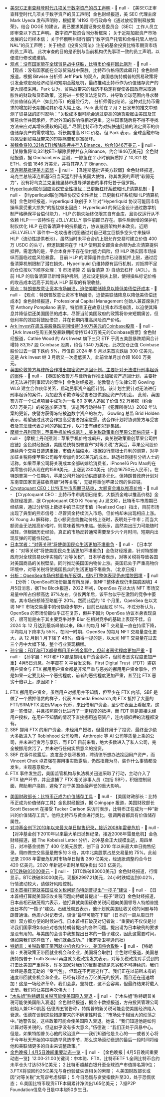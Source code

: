 - [美SEC正审查拜登时代几项关于数字资产的员工声明](https://x.com/SECGov/status/1908546943686492633) - 📰 null - 【美SEC正审查拜登时代几项关于数字资产的员工声明】金色财经报道，美 SEC 代理主席 Mark Uyeda 发布声明称，根据第 14192 号行政命令《通过放松管制释放繁荣》，结合 DOGE 的建议，我已要求美国证券交易委员会（SEC）工作人员立即审查以下员工声明。 
 数字资产投资合同分析框架； 
关于近期加密资产市场发展的公司样本信； 
关于怀俄明州银行部门“数字资产托管和合格托管人地位 NAL”的员工声明； 
关于根据《投资公司法》注册的基金投资比特币期货市场的员工声明。 
此次审查的目的是识别与当前机构优先事项一致的员工声明，以便进行修改或撤销。
- [观点：没有国家能在全球贸易战中获胜，比特币价格将因此飙升](https://cointelegraph.com/news/no-country-wins-global-trade-war-btc-surge-result) - 📰 null - 【观点：没有国家能在全球贸易战中获胜，比特币价格将因此飙升】金色财经报道，根据 Bitwise 分析师 Jeff Park 的观点，美国总统特朗普的贸易政策将引发全球宏观经济动荡和短期金融危机，最终推动比特币作为价值储存资产的更大规模采用。Park 认为，贸易战带来的经济不稳定将促使各国政府采取通胀性的财政和货币政策，这将进一步贬值法定货币，并导致全球范围内寻求替代价值储存资产（如比特币）的避险行为。 
分析师得出结论，这种对比特币需求的增加将长期推动其价格大幅上涨。Park 此前在 2 月 2 日发布的推文中预测了贸易战的即时影响：“关税成本很可能会通过更高的通货膨胀由美国及其贸易伙伴共同承担，但对外国的影响将相对更重。这些国家随后将不得不寻找方法来应对其增长疲软的问题。” 
尽管比特币作为对抗快速贬值的法定货币的价值储存资产的需求增加，将长期推高 BTC 价格，但 Park 表示，全球金融市场将感受到贸易战带来的短期痛苦和财富破坏。
- [某鲸鱼将10,321枚ETH解除质押并存入Binance，约合1846万美元](https://x.com/OnchainLens/status/1908559116932702420) - 📰 null - 【某鲸鱼将10,321枚ETH解除质押并存入Binance，约合1846万美元】金色财经报道，据 OnchainLens 监测，一鲸鱼在 2 小时前解质押了 10,321 枚 ETH，价值 1846 万美元，并将其存入了 Binance。
- [泽连斯基批评美方软弱](https://www.cls.cn/detail/1994255) - 📰 null - 【泽连斯基批评美方软弱】金色财经报道，乌克兰总统泽连斯基5日当天猛烈抨击美国大使馆，称其发表的声明“软弱无力”，没有将乌克兰克里维里赫市遭导弹袭击的事件归咎于俄罗斯。
- [Hyperliquid联创回应协议安全性担忧：已更新杠杆系统和HLP清算机制](https://x.com/chameleon_jeff/status/1908524506110672979) - 📰 null - 【Hyperliquid联创回应协议安全性担忧：已更新杠杆系统和HLP清算机制】金色财经报道，Hyperliquid 联创于 X 针对“Hyperliquid 协议可能因市场操纵蒙受重大损失”的担忧做出回应： 
Hyperliquid 的保证金设计通过数学机制严格确保平台偿付能力，HLP 的损失始终仅限其自有金库，且协议运行从不依赖 HLP——该特性在 JELLYJELLY 事件前即已存在。事件后新增的保护机制仅优化 HLP 在后备清算中的抗损能力，协议底层架构并未改变。近期 JELLYJELLY 事件中一名攻击者试图通过对自己建立巨额多空头寸来操纵 HLP（流动性提供者池）。虽然当时未平仓合约上限允许交易时建立价值 400 万 USDC 的头寸，但逻辑漏洞在于 HLP 使用其全部资金余额为此次清算提供抵押。需澄清的是，平台本身并不存在偿付能力风险，但 HLP 确实因市场操纵而面临过度风险暴露。 
目前 HLP 的清算组件金库已设置抵押上限，通过后备清算机制限制了潜在损失。Hyperliquid 仍维持原有运行机制，对抵押不足的仓位按以下顺序处理：1) 市场清算 2) 后备清算 3) 自动去杠杆（ADL）。当前 HLP 的后备清算已新增保护机制，通过设定损失上限，使得操纵标记价格的攻击成本远高于其能从 HLP 获取的有限收益。
- [观点：特朗普故意让资本市场崩溃，迫使美联储降息以降低美债偿还成本](https://cointelegraph.com/news/no-country-wins-global-trade-war-btc-surge-result) - 📰 null - 【观点：特朗普故意让资本市场崩溃，迫使美联储降息以降低美债偿还成本】金色财经报道，Professional Capital Management 创始人兼首席执行官 Anthony Pompliano 表示，特朗普正在故意让资本市场崩溃，以迫使其降息并降低偿还美国国债的成本，尽管当前美国政府的政策将带来短期痛苦，但低利率的效应将鼓励借贷，并在长期内推高风险资产价格。
- [Ark Invest在周五美股暴跌期间增持1340万美元的Coinbase股票](https://www.theblock.co/post/349720/cathie-woods-ark-invest-buys-13-4-million-worth-of-coinbase-shares-following-5-dip) - 📰 null - 【Ark Invest在周五美股暴跌期间增持1340万美元的Coinbase股票】金色财经报道，Cathie Wood 的 Ark Invest 旗下三只 ETF 于周五美股暴跌期间合计增持 83,157 股 Coinbase 股票，约合 1340 万美元，此次加仓正值 Coinbase 股价过去一周下跌约 5%，市值自 2024 年 9 月以来首次跌破 300 亿美元。这是 Ark Invest 继 3 月后又一次逢低买入，此前曾单月加仓超 1600 万美元。
- [英国伦敦警方与律所合作推出加密资产追回计划，主要针对无法进行刑事起诉的案件](https://decrypt.co/313497/uk-police-law-firm-crypto-asset-recovery-program) - 📰 null - 【英国伦敦警方与律所合作推出加密资产追回计划，主要针对无法进行刑事起诉的案件】金色财经报道，伦敦警方与法律公司 Gowling WLG 建立合作伙伴关系，启动民事资产追回计划。该计划主要针对无法进行刑事起诉的案件，为加密货币欺诈等受害者提供追回资产的机会。 
此前，英国警方在一个试点项目中成功为一名 80 岁老人追回了价值 52 万英镑（约合 67.1 万美元）的被盗加密货币。该追回行动得益于《犯罪所得法》2002 年法案的更新，使警方获得冻结被盗数字资产的权力。 
Gowling 总监 Bríd Holden 表示，希望通过此次合作提高受害者报案意愿。该合作计划将协调警方与受害者及其法律代表之间的追回工作，以打击有组织犯罪集团。
- [摩根士丹利预测：苹果手机价格或飙升，美关税政策重创苹果公司供应链](https://flash.jin10.com/detail/20250405221049389800) - 📰 null - 【摩根士丹利预测：苹果手机价格或飙升，美关税政策重创苹果公司供应链】金色财经报道，美国总统特朗普宣布“对等关税”方案后，苹果公司股价连续两个交易日遭遇重挫，市值大幅缩水。根据投行摩根士丹利的测算，对华加征关税将使苹果公司每年增加约85亿美元的成本。路透社则援引分析人士的话称，如果苹果公司将关税成本全部转嫁给消费者，iPhone16 Pro Max的在美零售价将从现在的1599美元，上涨到2300美元（约合16750元人民币）。在特朗普第一个任期内，苹果公司开始推动供应链多元化，但特朗普政府计划对东南亚国家普遍征收高额“对等关税”，无疑将重创苹果公司的供应链。
- [Cryptoquant CEO：比特币牛市周期已结束，大额资金难以推高价格](https://x.com/ki_young_ju/status/1908537068420304974) - 📰 null - 【Cryptoquant CEO：比特币牛市周期已结束，大额资金难以推高价格】金色财经报道，据 Cryptoquant CEO Ki Young Ju 发文称，比特币牛市周期已经结束，通过分析链上数据中的已实现市值（Realized Cap）指出，目前市场出现了典型的熊市信号：尽管资金持续流入市场，但价格却未出现相应上涨。 
Ki Young Ju 解释称，当小额资金能推动价格上涨时，表明处于牛市；而当大额资金无法推高价格时，则意味着熊市来临。他表示，虽然卖出压力可能随时减轻，但根据历史经验，真正的市场反转通常需要至少六个月时间，短期内出现反弹的可能性较低。
- [日本学者：“对等关税”将使美国民众生活更加不堪重负]() - 📰 null - 【日本学者：“对等关税”将使美国民众生活更加不堪重负】金色财经报道，针对特朗普政府对全球贸易伙伴实施的“对等关税”，日本学者表示，对等关税将导致各国对美国商品的关税壁垒，同时推动美国国内物价上涨。美国已处于严重高物价环境中，对等关税将使美国民众的生活更加不堪重负。（北京日报）
- [分析：OpenSea市场份额虽有所反弹，但NFT整体表现仍未摆脱困境]() - 📰 null - 【分析：OpenSea市场份额虽有所反弹，但NFT整体表现仍未摆脱困境】4月5日消息，据The Block报道，2022 年初，OpenSea 在以太坊 NFT 市场交易量中所占份额高达 97%左右。仅仅两年后，该平台似乎在激烈的竞争中萎缩，其市场份额降至略低于 20%。然而此后的 10 个月里，OpenSea 在以太坊 NFT 市场交易量中的份额稳步攀升，目前已经超过 51%。不过分析认为，OpenSea 的市场份额似乎正在复苏，但并不因为 OpenSea 协议本身表现良好，很可能是由于其主要竞争对手 Blur 在相对竞争的基础上表现不佳。自 2024 年 12 月达到最新峰值以来，Blur 的每月 NFT 交易量一直在持续下降，平均每月下降率为 55%。在同一时期，OpenSea 的每月 NFT 交易量变化更大，从 12 月到 1 月下降了 48%。值得一提的是，以太坊 NFT 交易量在过去三个月中大幅下降，整个行业表现糟糕。
- [孙宇晨：FDT和FTX都是挪用用户资金事件，但前者恶劣程度更加严重]() - 📰 null - 【孙宇晨：FDT和FTX都是挪用用户资金事件，但前者恶劣程度更加严重】4月5日消息，孙宇晨在 X 平台发文称，First Digital Trust（FDT）盗窃用户资金与 FTX 挪用用户资金都是非常严重与恶劣的挪用用户资金事件，但是如果一定要比较一个恶劣程度，前者的恶劣程度更加严重，甚至比 FTX 恶劣十倍以上，原因如下： 
1. FTX 挪用用户资金，虽然用户对挪用并不知情，但至少在 FTX 内部，SBF 是做了一个质押借贷的样子，代表 Alemeda Research,向 FTX 抵押了大量的 FTT/SRM/FTX 股份/Maps 代币，来出借用户资金，至少在表面上看起来，这是一笔借贷，并且按照百分比进行了一定程度的抵押，而 FDT 则是直接未经用户授权，在用户不知情的情况下直接挪用盗窃资产，连内部抵押的流程都没有。 
2. SBF 挪用 FTX 的用户资金，未经用户授权，但最终用于了投资，最终至少绝大多数进入了 Robinhood 公司股票，Anthropic 等 AI 公司等质量上乘的公司，并未进行贪污与享乐，而 FDT 目前来看，绝大多数进入了私人公司，完全被挪用贪污了，并未进行任何实质意义的投资。 
3. SBF 在事件败露后，态度至少是积极的，聘请律所想办法挽回用户资产，而 Vincent Chok 卓君强在挪用事实败露后，仍然指鹿为马，装作什么事情都没发生，主观恶意极大。 
4. FTX 事件发生后，美国监管机构与执法机关迅速采取了行动，主动介入了 FTX 破产环节，并且逮捕了 FTX 相关涉事人员（包括 SBF），积极控制局面，帮助用户挽损，避免了对于美国金融声誉的重大影响。
- [美国财政部长：比特币正成为价值储存工具]() - 📰 null - 【美国财政部长：比特币正成为价值储存工具】金色财经报道，据 Coingape 报道，美国财政部长 Scott Bessent 在接受 Tucker Carlson 采访时表示，比特币正在成为一种"新兴的价值储存工具"。他将比特币与黄金进行类比，强调两者都具有价值储存属性。
- [对冲基金创下2010年以来最大单日抛售纪录，接近2008年雷曼危机]() - 📰 null - 【对冲基金创下2010年以来最大单日抛售纪录，接近2008年雷曼危机】金色财经报道，据 The Kobeissi Letter 分析，对冲基金正大规模出逃，周四单日，对冲基金抛售了 400 亿美元股票，创下自 2010 年以来最大单日抛售纪录。周四做空交易量是做多的 3 倍，其中北美股票占总交易量的 75%。此前记录 2008 年雷曼危机时市场单日抛售 280 亿美元，经通胀调整约合今日 420 亿美元，2020 年新冠冲击时单周净卖出 520 亿美元。
- [BTC跌破83000美元]() - 📰 null - 【BTC跌破83000美元】金色财经报道，行情显示，BTC跌破83000美元，现报82997.21美元，24小时跌幅达到0.02%，行情波动较大，请做好风险控制。
- [日本首相打算就美国征收关税问题向特朗普提出“一揽子”建议]() - 📰 null - 【日本首相打算就美国征收关税问题向特朗普提出“一揽子”建议】金色财经报道，日本首相石破茂周六表示，他打算就美国征收关税问题向美国领导人特朗普提出日本的“一揽子”建议。石破茂周五表示，他计划就美国征收关税的问题与特朗普通话。他周六对记者说，谈话“最早可能在下周”（日本的一周从周日开始）双方都方便的时候进行。日本首相石破茂对记者说：“重要的不仅仅是讨论我们国家将如何应对总统特朗普提出的各种问题。提出请为日本破例的要求是没有用的。与美国的会谈中我想提出日本的一揽子建议，因此这需要时间，但如果我们这样做了，我们就会成功。”（俄罗斯卫星通讯社）
- [特朗普：关税政策正带回就业机会和企业，美国将会取胜]() - 📰 null - 【特朗普：关税政策正带回就业机会和企业，美国将会取胜】金色财经报道，美国总统特朗普于 Truth Social 再度就关税政策发文表示，对等关税政策对手受到的打击比美国严重得多，许多国家对我们的反制措施是恶劣和不可持续的。我们曾经是愚蠢无助的「受气包」，但现在不再是这样了。我们正在以前所未有的速度带回就业机会和企业。已经有超过五万亿美元的投资，而且还在迅速增加！这是一场经济革命，我们会赢。坚持住，这不会容易，但最终结果将载入史册。我们将让美国再次伟大！！
- [“木头姐”称特朗普关税可能使美国陷入衰退]() - 📰 null - 【“木头姐”称特朗普关税可能使美国陷入衰退】金色财经报道，据金十数据报道，方舟投资管理公司创始人兼CEO凯茜·伍德周五警告称，特朗普的新关税可能会使美国经济陷入衰退。伍德在谈到这些措施带来的不确定性时说：“市场处于相当大的动荡之中。”她警告说，这些政策可能会使美国陷入衰退。她说：“我们知道他是如何计算对等关税的，但这似乎没有多大意义。”伍德说：“我们正处于风暴中心。但是，如果特朗普关心他的政治遗产——我们知道他是关心的——或者关心将于今年秋天开始的中期选举竞选季节，那么这场滚动衰退的最后一段时间将给他和美联储更多的自由来调整政策。”
- [金色晚报 | 4月5日晚间重要动态一览]() - 📰 null - 【金色晚报 | 4月5日晚间重要动态一览】12:00-21:00关键词：中本聪、FTX、比特币ETF 
1.全网比特币合约未平仓头寸达535亿美元； 
2.比特币超越白银升至全球资产市值排名第9位； 
3.FTX将驳回约25亿美元与身份验证失误相关的索赔； 
4.美国财政部长或因“对等关税”太荒谬考虑辞职； 
5.今日恐慌与贪婪指数升至30，处于恐慌状态； 
6.美国比特币现货ETF本周累计净流出1.65亿美元； 
7.据P2P Foundation信息今日是中本聪50岁生日。
